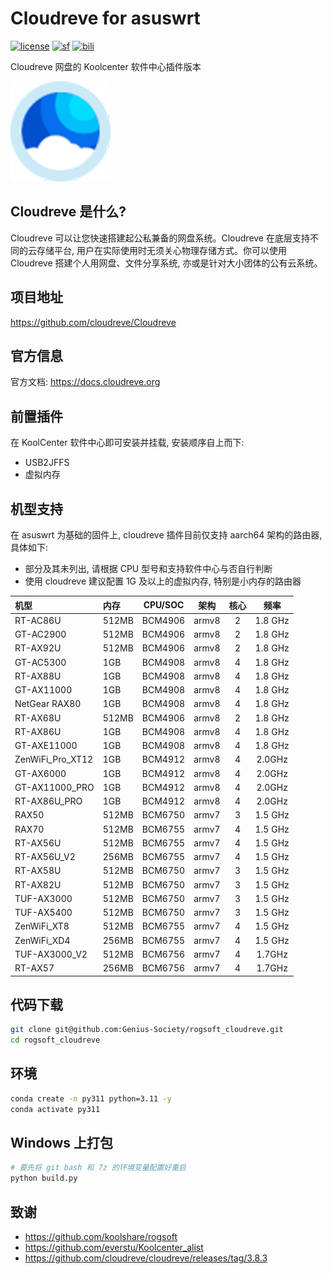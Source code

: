 # Cloudreve for asuswrt
[![license](https://img.shields.io/github/license/Genius-Society/rogsoft_cloudreve.svg)](./LICENSE)
[![sf](https://img.shields.io/badge/release-SourceForge-ff6600.svg)](https://sourceforge.net/projects/rogsoft-cloudreve/files)
[![bili](https://img.shields.io/badge/bilibili-BV18ergYRERP-fc8bab.svg)](https://www.bilibili.com/video/BV18ergYRERP)

Cloudreve 网盘的 Koolcenter 软件中心插件版本

<a href="https://github.com/Genius-Society/rogsoft_cloudreve" target="_blank">
    <img src="./cloudreve/res/icon-cloudreve.png" style="width: 160px;">
</a>

## Cloudreve 是什么?
Cloudreve 可以让您快速搭建起公私兼备的网盘系统。Cloudreve 在底层支持不同的云存储平台, 用户在实际使用时无须关心物理存储方式。你可以使用 Cloudreve 搭建个人用网盘、文件分享系统, 亦或是针对大小团体的公有云系统。

## 项目地址
<https://github.com/cloudreve/Cloudreve>

## 官方信息
官方文档: <https://docs.cloudreve.org>

## 前置插件
在 KoolCenter 软件中心即可安装并挂载, 安装顺序自上而下:
- USB2JFFS
- 虚拟内存

## 机型支持
在 asuswrt 为基础的固件上, cloudreve 插件目前仅支持 aarch64 架构的路由器, 具体如下:
- 部分及其未列出, 请根据 CPU 型号和支持软件中心与否自行判断
- 使用 cloudreve 建议配置 1G 及以上的虚拟内存, 特别是小内存的路由器

| 机型             | 内存  | CPU/SOC | 架构  | 核心  |  频率   |
| :--------------- | :---- | :-----: | :---: | :---: | :-----: |
| RT-AC86U         | 512MB | BCM4906 | armv8 |   2   | 1.8 GHz |
| GT-AC2900        | 512MB | BCM4906 | armv8 |   2   | 1.8 GHz |
| RT-AX92U         | 512MB | BCM4906 | armv8 |   2   | 1.8 GHz |
| GT-AC5300        | 1GB   | BCM4908 | armv8 |   4   | 1.8 GHz |
| RT-AX88U         | 1GB   | BCM4908 | armv8 |   4   | 1.8 GHz |
| GT-AX11000       | 1GB   | BCM4908 | armv8 |   4   | 1.8 GHz |
| NetGear RAX80    | 1GB   | BCM4908 | armv8 |   4   | 1.8 GHz |
| RT-AX68U         | 512MB | BCM4906 | armv8 |   2   | 1.8 GHz |
| RT-AX86U         | 1GB   | BCM4908 | armv8 |   4   | 1.8 GHz |
| GT-AXE11000      | 1GB   | BCM4908 | armv8 |   4   | 1.8 GHz |
| ZenWiFi_Pro_XT12 | 1GB   | BCM4912 | armv8 |   4   | 2.0GHz  |
| GT-AX6000        | 1GB   | BCM4912 | armv8 |   4   | 2.0GHz  |
| GT-AX11000_PRO   | 1GB   | BCM4912 | armv8 |   4   | 2.0GHz  |
| RT-AX86U_PRO     | 1GB   | BCM4912 | armv8 |   4   | 2.0GHz  |
| RAX50            | 512MB | BCM6750 | armv7 |   3   | 1.5 GHz |
| RAX70            | 512MB | BCM6755 | armv7 |   4   | 1.5 GHz |
| RT-AX56U         | 512MB | BCM6755 | armv7 |   4   | 1.5 GHz |
| RT-AX56U_V2      | 256MB | BCM6755 | armv7 |   4   | 1.5 GHz |
| RT-AX58U         | 512MB | BCM6750 | armv7 |   3   | 1.5 GHz |
| RT-AX82U         | 512MB | BCM6750 | armv7 |   3   | 1.5 GHz |
| TUF-AX3000       | 512MB | BCM6750 | armv7 |   3   | 1.5 GHz |
| TUF-AX5400       | 512MB | BCM6750 | armv7 |   3   | 1.5 GHz |
| ZenWiFi_XT8      | 512MB | BCM6755 | armv7 |   4   | 1.5 GHz |
| ZenWiFi_XD4      | 256MB | BCM6755 | armv7 |   4   | 1.5 GHz |
| TUF-AX3000_V2    | 512MB | BCM6756 | armv7 |   4   | 1.7GHz  |
| RT-AX57          | 256MB | BCM6756 | armv7 |   4   | 1.7GHz  |

## 代码下载
```bash
git clone git@github.com:Genius-Society/rogsoft_cloudreve.git
cd rogsoft_cloudreve
```

## 环境
```bash
conda create -n py311 python=3.11 -y
conda activate py311
```

## Windows 上打包
```bash
# 要先将 git bash 和 7z 的环境变量配置好重启
python build.py
```

## 致谢
- <https://github.com/koolshare/rogsoft>
- <https://github.com/everstu/Koolcenter_alist>
- <https://github.com/cloudreve/cloudreve/releases/tag/3.8.3>